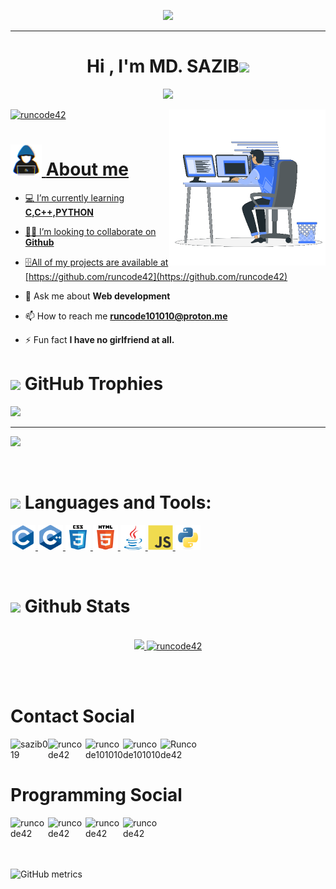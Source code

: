 
<p align="center">

  <img src="https://digitaledgetech.in/images/Banner_03_new.gif"/>

</p>

<hr>

<h1 align="center"><b>Hi , I'm MD. SAZIB</b><img src="https://media.giphy.com/media/hvRJCLFzcasrR4ia7z/giphy.gif" width="35"></h1>

<p align="center">
  <a href="https://github.com/DenverCoder1/readme-typing-svg"><img src="https://readme-typing-svg.herokuapp.com?font=Time+New+Roman&color=cyan&size=27&center=true&vCenter=true&width=600&height=100&lines=Assalamu+O+Alaikum++Warahmatullah..&hearts;++;Self-taught+Future+Developer,;Computer+Science+Student,;CTF+Newbie,;Active+Learner/Researcher,;Love+to+learn+new+stuffs..<3>"</a>
</p>

<picture> <img align="right" src="https://github.com/0xAbdulKhalid/0xAbdulKhalid/raw/main/assets/mdImages/Right_Side.gif" width = 250px></picture>

<p align="left"> <img src="https://komarev.com/ghpvc/?username=runcode42&label=Profile%20views&color=0e75b6&style=flat" alt="runcode42" width="90" /> </p>



# <picture><img src = "https://github.com/0xAbdulKhalid/0xAbdulKhalid/raw/main/assets/mdImages/about_me.gif" width = 50px></picture> **About me**


- 💻 I’m currently learning **C,C++,PYTHON**

- 👀🎉 I’m looking to collaborate on **Github**

- 🗄️All of my projects are available at [https://github.com/runcode42](https://github.com/runcode42)

- 💬 Ask me about **Web development**

- 📫 How to reach me **runcode101010@proton.me**

- ⚡ Fun fact **I have no girlfriend at all.**

</hr>

# <picture> <img src="https://media.tenor.com/LwULtPSWGTwAAAAC/trophy-joypixels.gif" width="50px"></picture> **GitHub Trophies**

![](https://github-profile-trophy.vercel.app/?username=runcode42&theme=radical&no-frame=false&no-bg=false&margin-w=4)

---

[![](https://visitcount.itsvg.in/api?id=runcode42&icon=9&color=1)](https://visitcount.itsvg.in)



<br> 


# <img src = "https://media2.giphy.com/media/QssGEmpkyEOhBCb7e1/giphy.gif?cid=ecf05e47a0n3gi1bfqntqmob8g9aid1oyj2wr3ds3mg700bl&rid=giphy.gif" width = 32px> **Languages and Tools:**

<p align="left"> <a href="https://www.cprogramming.com/" target="_blank" rel="noreferrer"> <img src="https://raw.githubusercontent.com/devicons/devicon/master/icons/c/c-original.svg" alt="c" width="40" height="40"/> </a> <a href="https://www.w3schools.com/cpp/" target="_blank" rel="noreferrer"> <img src="https://raw.githubusercontent.com/devicons/devicon/master/icons/cplusplus/cplusplus-original.svg" alt="cplusplus" width="40" height="40"/> </a> <a href="https://www.w3schools.com/css/" target="_blank" rel="noreferrer"> <img src="https://raw.githubusercontent.com/devicons/devicon/master/icons/css3/css3-original-wordmark.svg" alt="css3" width="40" height="40"/> </a> <a href="https://www.w3.org/html/" target="_blank" rel="noreferrer"> <img src="https://raw.githubusercontent.com/devicons/devicon/master/icons/html5/html5-original-wordmark.svg" alt="html5" width="40" height="40"/> </a> <a href="https://www.java.com" target="_blank" rel="noreferrer"> <img src="https://raw.githubusercontent.com/devicons/devicon/master/icons/java/java-original.svg" alt="java" width="40" height="40"/> </a> <a href="https://developer.mozilla.org/en-US/docs/Web/JavaScript" target="_blank" rel="noreferrer"> <img src="https://raw.githubusercontent.com/devicons/devicon/master/icons/javascript/javascript-original.svg" alt="javascript" width="40" height="40"/> </a> <a href="https://www.python.org" target="_blank" rel="noreferrer"> <img src="https://raw.githubusercontent.com/devicons/devicon/master/icons/python/python-original.svg" alt="python" width="40" height="40"/> </a> </p>

<br> 
  
  
 # <img src="https://media.giphy.com/media/iY8CRBdQXODJSCERIr/giphy.gif" width="35"><b> Github Stats </b> 

 <br> 

  

 <div align="center"> 

  

 <a href="https://github.com/runcode42/"> 

   <img src="https://github-readme-stats.vercel.app/api?username=runcode42&include_all_commits=true&count_private=true&show_icons=true&line_height=20&title_color=7A7ADB&icon_color=2234AE&text_color=D3D3D3&bg_color=0,000000,130F40" width="450"/> 

   <img src="https://github-readme-stats.vercel.app/api/top-langs?username=runcode42&show_icons=true&locale=en&layout=compact&line_height=20&title_color=7A7ADB&icon_color=2234AE&text_color=D3D3D3&bg_color=0,000000,130F40" width="375"  alt="runcode42"/> 

  

 </a> 

 </div> 
 
 <br><br>
 
 
# **Contact Social**

<p>
<a href="https://twitter.com/sazib019" target="blank"><img align="left" src="https://raw.githubusercontent.com/rahuldkjain/github-profile-readme-generator/master/src/images/icons/Social/twitter.svg" alt="sazib019" height="50" width="60" /></a>
<a href="https://linkedin.com/in/runcode42" target="blank"><img align="left" src="https://raw.githubusercontent.com/rahuldkjain/github-profile-readme-generator/master/src/images/icons/Social/linked-in-alt.svg" alt="runcode42" height="50" width="60" /></a>
<a href="https://fb.com/runcode101010" target="blank"><img align="left" src="https://raw.githubusercontent.com/rahuldkjain/github-profile-readme-generator/master/src/images/icons/Social/facebook.svg" alt="runcode101010" height="50" width="60" /></a>
<a href="https://instagram.com/runcode101010" target="blank"><img align="left" src="https://raw.githubusercontent.com/rahuldkjain/github-profile-readme-generator/master/src/images/icons/Social/instagram.svg" alt="runcode101010" height="50" width="60" /></a>
<a href="https://discord.gg/Runcode42" target="blank"><img align="left" src="https://raw.githubusercontent.com/rahuldkjain/github-profile-readme-generator/master/src/images/icons/Social/discord.svg" alt="Runcode42" height="50" width="60" /></a>

</p>
<br><br>

# **Programming Social**

<p>

<a href="https://codeforces.com/profile/runcode42" target="blank"><img align="left" src="https://raw.githubusercontent.com/rahuldkjain/github-profile-readme-generator/master/src/images/icons/Social/codeforces.svg" alt="runcode42" height="50" width="60" /></a>

<a href="https://www.codechef.com/users/runcode42" target="blank"><img align="left" src="https://cdn.jsdelivr.net/npm/simple-icons@3.1.0/icons/codechef.svg" alt="runcode42" height="50" width="60" /></a>

<a href="https://www.leetcode.com/runcode42" target="blank"><img align="left" src="https://raw.githubusercontent.com/rahuldkjain/github-profile-readme-generator/master/src/images/icons/Social/leet-code.svg" alt="runcode42" height="50" width="60" /></a>

<a href="https://www.topcoder.com/members/runcode42" target="blank"><img align="left" src="https://raw.githubusercontent.com/rahuldkjain/github-profile-readme-generator/master/src/images/icons/Social/topcoder.svg" alt="runcode42" height="50" width="60" /></a>
</p>

  <br><br><br><br>
  
 
  ![GitHub metrics](https://metrics.lecoq.io/runcode42)

